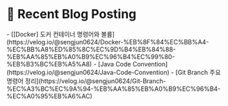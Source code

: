 
<h1>🤖 Recent Blog Posting </h1>
<!-- BLOG-POST-LIST:START -->
- [[Docker] 도커 컨테이너 명령어와 볼륨](https://velog.io/@sengjun0624/Docker-%EB%8F%84%EC%BB%A4-%EC%BB%A8%ED%85%8C%EC%9D%B4%EB%84%88-%EB%AA%85%EB%A0%B9%EC%96%B4%EC%99%80-%EB%B3%BC%EB%A5%A8)
- [Java Code Convention](https://velog.io/@sengjun0624/Java-Code-Convention)
- [Git Branch 주요 명령어 정리](https://velog.io/@sengjun0624/Git-Branch-%EC%A3%BC%EC%9A%94-%EB%AA%85%EB%A0%B9%EC%96%B4-%EC%A0%95%EB%A6%AC)
<!-- BLOG-POST-LIST:END -->
